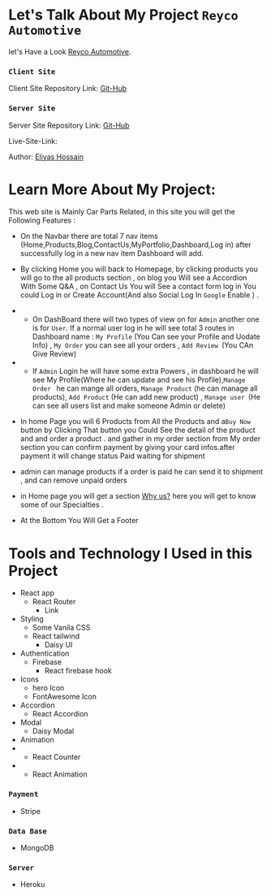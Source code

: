 # Let's Talk About My Project `Reyco Automotive`

let's Have a Look [Reyco Automotive](https://gadget-world-624e5.web.app/).

### `Client Site `

Client Site Repository Link: [Git-Hub](https://github.com/programming-hero-web-course1/manufacturer-website-client-side-eliyas700)

### `Server Site`

Server Site Repository Link: [Git-Hub](https://github.com/programming-hero-web-course1/manufacturer-website-server-side-eliyas700)

Live-Site-Link:[]()

Author: [Eliyas Hossain](https://www.linkedin.com/in/eliyas-hossain-55867b82/)

# Learn More About My Project:

This web site is Mainly Car Parts Related, in this site you will get the Following Features :

- On the Navbar there are total 7 nav items (Home,Products,Blog,ContactUs,MyPortfolio,Dashboard,Log in) after successfully log in a new nav item Dashboard will add.
- By clicking Home you will back to Homepage, by clicking products you will go to the all products section , on blog you Will see a Accordion With Some Q&A , on Contact Us You will See a contact form log in You could Log in or Create Account(And also Social Log In `Google` Enable ) .
- - On DashBoard there will two types of view on for `Admin` another one is for `User`. If a normal user log in he will see total 3 routes in Dashboard name : `My Profile` (You Can see your Profile and Uodate Info) , `My Order` you can see all your orders , `Add Review `(You CAn Give Review)
- - If `Admin` Login he will have some extra Powers , in dashboard he will see My Profile(Where he can update and see his Profile),`Manage Order ` he can mange all orders, `Manage Product` (he can manage all products), `Add Product` (He can add new product) , `Manage user `(He can see all users list and make someone Admin or delete)
- In home Page you will 6 Products from All the Products and a`Buy Now` button by Clicking That button you Could See the detail of the product and and order a product . and gather in my order section from My order section you can confirm payment by giving your card infos.after payment it will change status Paid waiting for shipment
- admin can manage products if a order is paid he can send it to shipment , and can remove unpaid orders
- in Home page you will get a section [Why us?]() here you will get to know some of our Specialties .

- At the Bottom You Will Get a Footer

# Tools and Technology I Used in this Project

- React app
  - React Router
    - Link
- Styling
  - Some Vanila CSS
  - React tailwind
    - Daisy UI
- Authentication
  - Firebase
    - React firebase hook
- Icons
  - hero Icon
  - FontAwesome Icon
- Accordion
  - React Accordion
- Modal
  - Daisy Modal
- Animation
- - React Counter
- - React Animation

### `Payment`

- Stripe

### `Data Base`

- MongoDB

### `Server`

- Heroku
